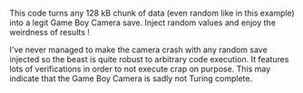 This code turns any 128 kB chunk of data (even random like in this example) into a legit Game Boy Camera save. Inject random values and enjoy the weirdness of results !

I've never managed to make the camera crash with any random save injected so the beast is quite robust to arbitrary code execution. It features lots of verifications in order to not execute crap on purpose. This may indicate that the Game Boy Camera is sadly not Turing complete.
